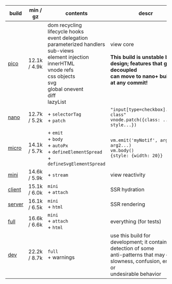 | build       | min / gz     | contents                                                                                                                                                                                                    | descr                                                                                                                                                |
| ----------- | ------------ | ----------------------------------------------------------------------------------------------------------------------------------------------------------------------------------------------------------- | ---------------------------------------------------------------------------------------------------------------------------------------------------- |
| [pico][1]   | 12.1k / 4.9k | dom recycling<br>lifecycle hooks<br>event delegation<br>parameterized handlers<br>sub-views<br>element injection<br>innerHTML<br>vnode refs<br>css objects<br>svg<br>global onevent<br>diff<br>lazyList<br> | view core<br><br>**This build is unstable by design; features that get decoupled<br>can move to nano+ builds at any commit!**                        |
| [nano][2]   | 12.7k / 5.2k | + `selectorTag`<br> + `patch`<br>                                                                                                                                                                           | `"input[type=checkbox].some-class"`<br>`vnode.patch({class: ..., style...})`                                                                         |
| [micro][3]  | 14.1k / 5.7k | + `emit`<br> + `body`<br> + `autoPx`<br> + `defineElementSpread`<br> + `defineSvgElementSpread`<br>                                                                                                         | `vm.emit('myNotif', arg1, arg2...)`<br>`vm.body()`<br>`{style: {width: 20}}`                                                                         |
| [mini][4]   | 14.6k / 5.9k | + `stream`<br>                                                                                                                                                                                              | view reactivity                                                                                                                                      |
| [client][5] | 15.1k / 6.0k | `mini`<br> + `attach`<br>                                                                                                                                                                                   | SSR hydration                                                                                                                                        |
| [server][6] | 16.1k / 6.5k | `mini`<br> + `html`<br>                                                                                                                                                                                     | SSR rendering                                                                                                                                        |
| [full][7]   | 16.6k / 6.6k | `mini`<br> + `attach`<br> + `html`<br>                                                                                                                                                                      | everything (for tests)                                                                                                                               |
| [dev][8]    | 22.2k / 8.7k | `full`<br> + warnings<br>                                                                                                                                                                                   | use this build for development; it contains detection of some<br>anti-patterns that may cause slowness, confusion, errors or<br>undesirable behavior |

[1]: https://github.com/leeoniya/domvm/blob/3.x-stable/dist/pico/domvm.pico.min.js
[2]: https://github.com/leeoniya/domvm/blob/3.x-stable/dist/nano/domvm.nano.min.js
[3]: https://github.com/leeoniya/domvm/blob/3.x-stable/dist/micro/domvm.micro.min.js
[4]: https://github.com/leeoniya/domvm/blob/3.x-stable/dist/mini/domvm.mini.min.js
[5]: https://github.com/leeoniya/domvm/blob/3.x-stable/dist/client/domvm.client.min.js
[6]: https://github.com/leeoniya/domvm/blob/3.x-stable/dist/server/domvm.server.min.js
[7]: https://github.com/leeoniya/domvm/blob/3.x-stable/dist/full/domvm.full.min.js
[8]: https://github.com/leeoniya/domvm/blob/3.x-stable/dist/dev/domvm.dev.min.js